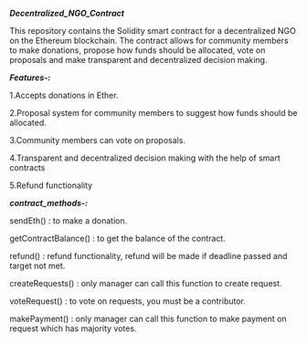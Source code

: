 ***Decentralized_NGO_Contract***

This repository contains the Solidity smart contract for a decentralized NGO on the Ethereum blockchain. The contract allows for community members to make donations, propose how funds should be allocated, vote on proposals and make transparent and decentralized decision making.

***Features-:***

1.Accepts donations in Ether.

2.Proposal system for community members to suggest how funds should be allocated.

3.Community members can vote on proposals.

4.Transparent and decentralized decision making with the help of smart contracts

5.Refund functionality

***contract_methods-:***

sendEth() : to make a donation.

getContractBalance() : to get the balance of the contract.

refund() : refund functionality, refund will be made if deadline passed and target not met.

createRequests() : only manager can call this function to create request.

voteRequest() : to vote on requests, you must be a contributor.

makePayment() : only manager can call this function to make payment on request which has majority votes.

